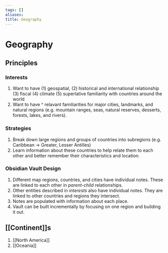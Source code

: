```yaml
---
tags: []
aliases: 
title: Geography
---
```

# Geography
## Principles
### Interests
1. Want to have (1) geospatial, (2) historical and international relationship (3) fiscal (4) climate (5) superlative familiarity with countries around the world  
2. Want to have ^ relavant familiarities for major cities, landmarks, and natural regions (e.g. mountain ranges, seas, natural reserves, desserts, forests, lakes, and rivers).  
  
### Strategies 
1. Break down large regions and groups of countries into subregions (e.g. Caribbean -> Greater, Lesser Antilles)  
2. Learn information about these countries to help relate them to each other and better remember their characteristics and location.  
  
### Obsidian Vault Design
1. Different map regions, countries, and cities have individual notes. These are linked to each other in *parent-child* relationships.  
2. Other entities described in *interests* also have individual notes. They are linked to other countries and regions they intersect.  
3. Notes are populated with information about each place.  
4. Vault can be built incrementally by focusing on one region and building it out.

## [[Continent]]s
1. [[North America]]
2. [[Oceania]]